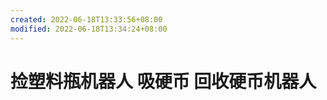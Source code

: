 ```yaml
---
created: 2022-06-18T13:33:56+08:00
modified: 2022-06-18T13:34:24+08:00
---
```


# 捡塑料瓶机器人 吸硬币 回收硬币机器人

